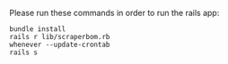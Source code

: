 Please run these commands in order to run the rails app:

``` 
bundle install
rails r lib/scraperbom.rb
whenever --update-crontab
rails s
```